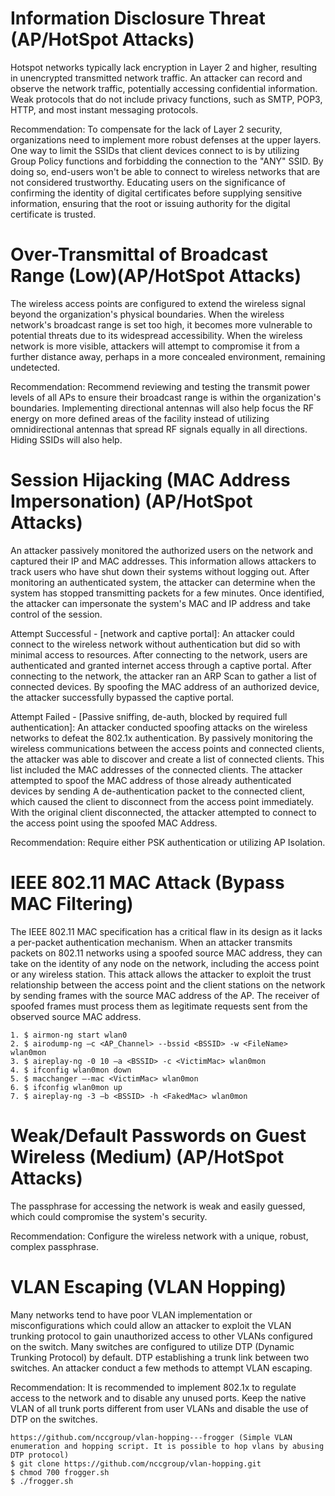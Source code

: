 # Information Disclosure Threat (AP/HotSpot Attacks)
Hotspot networks typically lack encryption in Layer 2 and higher, resulting in unencrypted transmitted network traffic. An attacker can record and observe the network traffic, potentially accessing confidential information. Weak protocols that do not include privacy functions, such as SMTP, POP3, HTTP, and most instant messaging protocols.  

Recommendation: To compensate for the lack of Layer 2 security, organizations need to implement more robust defenses at the upper layers. One way to limit the SSIDs that client devices connect to is by utilizing Group Policy functions and forbidding the connection to the "ANY" SSID. By doing so, end-users won't be able to connect to wireless networks that are not considered trustworthy. Educating users on the significance of confirming the identity of digital certificates before supplying sensitive information, ensuring that the root or issuing authority for the digital certificate is trusted.

# Over-Transmittal of Broadcast Range (Low)(AP/HotSpot Attacks)
The wireless access points are configured to extend the wireless signal beyond the organization's physical boundaries. When the wireless network's broadcast range is set too high, it becomes more vulnerable to potential threats due to its widespread accessibility. When the wireless network is more visible, attackers will attempt to compromise it from a further distance away, perhaps in a more concealed environment, remaining undetected.

Recommendation: Recommend reviewing and testing the transmit power levels of all APs to ensure their broadcast range is within the organization's boundaries. Implementing directional antennas will also help focus the RF energy on more defined areas of the facility instead of utilizing omnidirectional antennas that spread RF signals equally in all directions. Hiding SSIDs will also help.

# Session Hijacking (MAC Address Impersonation) (AP/HotSpot Attacks)
An attacker passively monitored the authorized users on the network and captured their IP and MAC addresses. This information allows attackers to track users who have shut down their systems without logging out. After monitoring an authenticated system, the attacker can determine when the system has stopped transmitting packets for a few minutes. Once identified, the attacker can impersonate the system's MAC and IP address and take control of the session.

  Attempt Successful - [network and captive portal]: An attacker could connect to the wireless network without authentication but did so with minimal access to resources. After connecting to the network, users are authenticated and granted internet access through a captive portal. After connecting to the network, the attacker ran an ARP Scan to gather a list of connected devices. By spoofing the MAC address of an authorized device, the attacker successfully bypassed the captive portal.
    
  Attempt Failed - [Passive sniffing, de-auth, blocked by required full authentication]: An attacker conducted spoofing attacks on the wireless networks to defeat the 802.1x authentication. By passively monitoring the wireless communications between the access points and connected clients, the attacker was able to discover and create a list of connected clients. This list included the MAC addresses of the connected clients. The attacker attempted to spoof the MAC address of those already authenticated devices by sending A de-authentication packet to the connected client, which caused the client to disconnect from the access point immediately. With the original client disconnected, the attacker attempted to connect to the access point using the spoofed MAC Address. 

Recommendation: Require either PSK authentication or utilizing AP Isolation.

# IEEE 802.11 MAC Attack (Bypass MAC Filtering)
The IEEE 802.11 MAC specification has a critical flaw in its design as it lacks a per-packet authentication mechanism. When an attacker transmits packets on 802.11 networks using a spoofed source MAC address, they can take on the identity of any node on the network, including the access point or any wireless station. This attack allows the attacker to exploit the trust relationship between the access point and the client stations on the network by sending frames with the source MAC address of the AP. The receiver of spoofed frames must process them as legitimate requests sent from the observed source MAC address.

    1. $ airmon-ng start wlan0
    2. $ airodump-ng –c <AP_Channel> --bssid <BSSID> -w <FileName> wlan0mon
    3. $ aireplay-ng -0 10 –a <BSSID> -c <VictimMac> wlan0mon
    4. $ ifconfig wlan0mon down
    5. $ macchanger –-mac <VictimMac> wlan0mon
    6. $ ifconfig wlan0mon up
    7. $ aireplay-ng -3 –b <BSSID> -h <FakedMac> wlan0mon

# Weak/Default Passwords on Guest Wireless (Medium) (AP/HotSpot Attacks)
The passphrase for accessing the network is weak and easily guessed, which could compromise the system's security.

Recommendation: Configure the wireless network with a unique, robust, complex passphrase.

# VLAN Escaping (VLAN Hopping)
Many networks tend to have poor VLAN implementation or misconfigurations which could allow an attacker to exploit the VLAN trunking protocol to gain unauthorized access to other VLANs configured on the switch. Many switches are configured to utilize DTP (Dynamic Trunking Protocol) by default. DTP establishing a trunk link between two switches. An attacker conduct a few methods to attempt VLAN escaping.

Recommendation: It is recommended to implement 802.1x to regulate access to the network and to disable any unused ports. Keep the native VLAN of all trunk ports different from user VLANs and disable the use of DTP on the switches.

    https://github.com/nccgroup/vlan-hopping---frogger (Simple VLAN enumeration and hopping script. It is possible to hop vlans by abusing DTP protocol)
    $ git clone https://github.com/nccgroup/vlan-hopping.git
    $ chmod 700 frogger.sh
    $ ./frogger.sh
